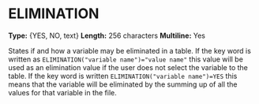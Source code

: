 # ELIMINATION
**Type:** {YES, NO, text}
**Length:** 256 characters
**Multiline:** Yes

States if and how a variable may be eliminated in a table. If the key word is
written as `ELIMINATION("variable name")="value name"` this value will be
used as an elimination value if the user does not select the variable to the
table. If the key word is written `ELIMINATION("variable name")=YES` this
means that the variable will be eliminated by the summing up of all the
values for that variable in the file.
